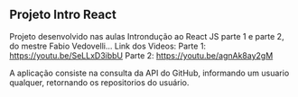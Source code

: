 ## Projeto Intro React

Projeto desenvolvido nas aulas Introndução ao React JS parte 1 e parte 2,
do mestre Fabio Vedovelli...
Link dos Videos:
  Parte 1: https://youtu.be/SeLLxD3ibbU
  Parte 2: https://youtu.be/agnAk8ay2gM


A aplicação consiste na consulta da API do GitHub, informando um usuario qualquer,
retornando os repositorios do usuário. 